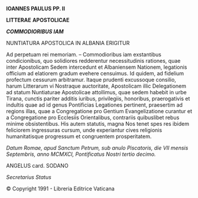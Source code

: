 **IOANNES PAULUS PP. II**

**LITTERAE** **APOSTOLICAE**

***COMMODIORIBUS IAM***

NUNTIATURA APOSTOLICA IN ALBANIA ERIGITUR

Ad perpetuam rei memoriam. – Commodioribus iam exstantibus condicionibus, quo solidiores redderentur necessitudinis rationes, quae inter Apostolicam Sedem intercedunt et Albaniensem Nationem, legationis officium ad elatiorem gradum evehere censuimus. Id quidem, ad fidelium profectum cessurum arbitramur. Itaque prudenti excussoque consilio, harum Litterarum vi Nostraque auctoritate, Apostolicam illic Delegationem ad statum Nuntiaturae Apostolicae attollimus, quae sedem habebit in urbe Tirana, cunctis pariter additis iuribus, privilegiis, honoribus, praerogativis et indultis quae ad id genus Pontificias Legationes pertinent, praesertim ad regions illas, quae a Congregatione pro Gentium Evangelizatione curantur et a Congregatione pro Ecclesiis Orientalibus, contrariis quibuslibet rebus minime obsistentibus. His autem statutis, magna Nos tenet spes res ibidem feliciorem ingressuras cursum, unde experiantur cives religionis humanitatisque progressum et congruentem prosperitatem.

*Datum Romae, apud Sanctum Petrum, sub anulo Piscatoris, die VII mensis Septembris, anno MCMXCI, Pontificatus Nostri tertio decimo.*

ANGELUS card. SODANO

*Secretarius Status*

© Copyright 1991 - Libreria Editrice Vaticana